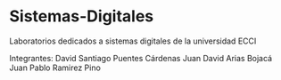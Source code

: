 # Sistemas-Digitales
Laboratorios dedicados a sistemas digitales de la universidad ECCI

Integrantes: 
David Santiago Puentes Cárdenas
Juan David Arias Bojacá
Juan Pablo Ramirez Pino
